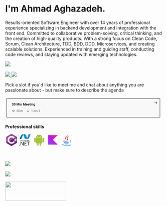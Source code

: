 <h1 align="left">I'm Ahmad Aghazadeh. </h1>

<p>
Results-oriented Software Engineer with over 14 years of professional experience specializing in backend development and integration with the front end. Committed to collaborative problem-solving, critical thinking, and the creation of high-quality products. With a strong focus on Clean Code, Scrum, Clean Architecture, TDD, BDD, DDD, Microservices, and creating scalable solutions. Experienced in training and guiding staff, conducting code reviews, and staying updated with emerging technologies.

</p>
<p align="left">
 <a href="https://linkedin.com/in/AhmadAghazadeh" target="_blank">
  <img src="https://img.icons8.com/fluent/48/000000/linkedin.png" />
 </a>
</p>

<a href="https://github.com/ahmadaghazadeh?tab=followers" target="_blank">
  <img src="https://img.shields.io/github/followers/AhmadAghazadeh?label=Follow&style=social" />
 </a>
 
 <a href="https://github.com/ahmadaghazadeh" target="_blank">
  <img src="https://visitor-badge.glitch.me/badge?page_id=AhmadAghazadeh" />
 </a>
 
 Pick a slot if you'd like to meet me and chat about anything you are passionate about - but make sure to describe the agenda
 
 <a href="https://calendly.com/ahmad-aghazadeh-a/wallester" target="_blank"><img width="498" alt="meet_link" src="resources/30MinMeetting.png"></a>

 
   
<p align="left"> 
 <strong>
   Professional skills
  </strong>
</p>

<p align="left"> 
  <img src="https://raw.githubusercontent.com/devicons/devicon/master/icons/csharp/csharp-original.svg" alt="csharp" width="40" height="40" />
  <img src="https://raw.githubusercontent.com/devicons/devicon/master/icons/dot-net/dot-net-original-wordmark.svg" alt="dotnet" width="40" height="40" />
  <img src="https://raw.githubusercontent.com/devicons/devicon/master/icons/android/android-original.svg" alt="android" width="40" height="40" />
  <img src="https://raw.githubusercontent.com/devicons/devicon/master/icons/kotlin/kotlin-original.svg" alt="kotlin" width="40" height="40" />
  <img src="https://raw.githubusercontent.com/devicons/devicon/master/icons/java/java-original.svg" alt="java" width="40" height="40" />
</p>
</br>
<p align="left">
 <a href="#" alt="Ahmad Aghazadeh's github stats">
  <img src="https://github-readme-stats.vercel.app/api?username=AhmadAghazadeh&show_icons=true&hide=contribs" />
 </a>
</p>
  
<p align="left">
 <a href="https://stackoverflow.com/users/1770868/ahmad-aghazadeh" alt="Ahmad Aghazadeh's Stackoverflow stats">
  <img src="https://stackexchange.com/users/flair/1972221.png" />
 </a>
</p>
  
  
<p align="left">
 <a href="https://www.buymeacoffee.com/AhmadAghazadeh" target="_blank">
  <img src="https://cdn.buymeacoffee.com/buttons/v2/default-orange.png" height="61" width="194" />
 </a>
</p>
